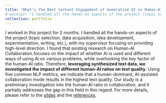 ```yaml
---
title: "What’s the Best Content Engagement of Generative AI in Human-AI Text Co-Creation?"
# excerpt: "I handled all the hands-on aspects of the project (topic selection, data acquisition, idea development, experimentation, writing, etc.), with my supervisor focusing on providing high-level direction"
collection: portfolio
---
```

I worked in this project for 2 months. I handled all the hands-on aspects of the project (topic selection, data acquisition, idea development, experimentation, writing, etc.), with my supervisor focusing on providing high-level direction. I found that existing research on Human-AI Collaboration focuses on the impact of whether AI is used and different ways of using AI on various problems, while overlooking the key factor of the human-AI ratio. Therefore, <b>leveraging synthesized text data, we investigated the impact of different human-AI ratios on text quality</b>.  Using five common NLP metrics, we indicate that a human-dominant, AI-assisted collaboration mode results in the highest text quality. Our study is a preliminary investigation into the human-AI ratio in collaboration, and it partially addresses the gap in this field in this regard. For more details, please refer to the [sildes](https://zeshentian.github.io/files/LaWGCL/LaWGCL.pptx) and the [references]().
